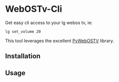 # WebOSTv-Cli

Get easy cli access to your lg webos tv, ie:

`lg set_volume 20`

This tool leverages the excellent [PyWebOSTV](https://github.com/supersaiyanmode/PyWebOSTV) library.

## Installation

## Usage